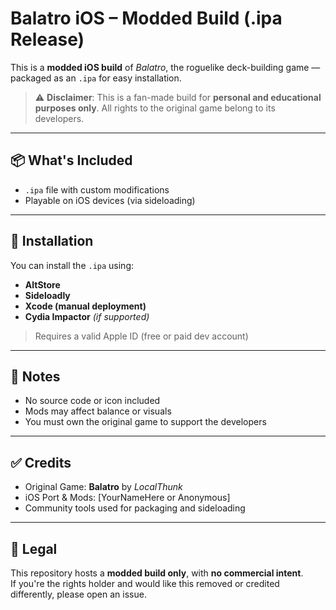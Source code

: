 # Balatro iOS – Modded Build (.ipa Release)

This is a **modded iOS build** of *Balatro*, the roguelike deck-building game — packaged as an `.ipa` for easy installation.

> ⚠️ **Disclaimer**: This is a fan-made build for **personal and educational purposes only**. All rights to the original game belong to its developers.

---

## 📦 What's Included

- `.ipa` file with custom modifications
- Playable on iOS devices (via sideloading)

---

## 📱 Installation

You can install the `.ipa` using:

- **AltStore**
- **Sideloadly**
- **Xcode (manual deployment)**
- **Cydia Impactor** *(if supported)*

> Requires a valid Apple ID (free or paid dev account)

---

## 📝 Notes

- No source code or icon included
- Mods may affect balance or visuals
- You must own the original game to support the developers

---

## ✅ Credits

- Original Game: **Balatro** by *LocalThunk*
- iOS Port & Mods: [YourNameHere or Anonymous]
- Community tools used for packaging and sideloading

---

## 📜 Legal

This repository hosts a **modded build only**, with **no commercial intent**.  
If you're the rights holder and would like this removed or credited differently, please open an issue.

